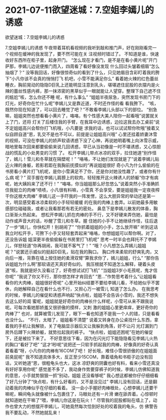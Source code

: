 # 2021-07-11欲望迷城：7.空姐李嫣儿的诱惑



欲望迷城：7.空姐李嫣儿的诱惑



7.空姐李嫣儿的诱惑
午夜带着耳机看视频的我听到敲和推门声，好在刚刚看完一个视频在缓神的我发现了，要不然可能在关 注视频时错过了。  不知道是谁，快速收好东西所在柜子里，起身开门。
“怎么现在才看门，是不是在看小黄片呢”开门萨那，李嫣儿边说便推门而入，四周看了看好像没发现 什么回过头皱着细眉“怎么抽烟了？”  没等我回话，好像很惊奇似的看到了什么，只见她眉目含彩盯着我的胯下“小凡你该不会真的悄悄打飞 机吧，小雪不能满足你么”
看着她火辣的红色蕾丝睡衣，胸前晃动的隐隐D巨乳上还能明显注意到乳头，堪堪遮住屁股的衣摆内是火 辣的蕾丝性感内裤，那一抹浓密的黑草似乎一眼就能让人望穿。整理下自己遮不住的尴尬“咳，怎么你还不睡 呢，有什么事么”  “姐姐半夜尿急，突然发现书房门下的灯光，好奇你在忙什么呢”李嫣儿又是靠近道，不时还作怪的看 看我胯下。  “咳，既然你现在知道了，可以回去睡觉了吧？”不敢看李嫣儿头部以下的部位。  “别急嘛，姐姐突然也想看看小黄片了，咯咯，有个性感大美人陪你一起看哦”说罢就关上了门，还将 灯关了后楼住我的手臂，在我耳中边诱惑，边拉这我去办工桌前“说不定姐姐高兴会帮你打飞机哦，小凡要是 求我的话，也可以试试帮你吹哦”接着又似自顾自道“恩，乳交不是也不可以，前提是让姐姐高兴哦”
心里还挂着娇妻沐雪的视频，可没在李嫣儿的娇声软语诱惑下没了心神，再说她明着嘴上向沐雪示威， 暗地里每次回来都要偷偷来说几回诱惑，早已从当初像是一时不堪诱惑，又心惊胆战的慌乱的小处男变的习惯 了。
松开李嫣儿带点冰凉的双手，拉住她道“别作怪了，嫣儿！雪儿和冬草就在隔壁呢！”   “咯咯，不让她们发现就是了”说着李嫣儿贴近火辣的身躯，若影若距在我胸前抚摸似的“再说姐姐很好 奇小凡为什么偷偷的在书房看小黄片打飞机呢，是你小雪满足不了你，还是你对她没性趣了，或者你有什么病 呢？”  双手握在李嫣儿肩膀上的软肉，轻轻推开这火辣诱人的娇躯“你才有病呢，她大姨妈来了还不行！”  “咯咯，你当姐姐那么好忽悠么”说着突然小手准确抓住我挺立的肉棒“啧啧，小凡很有料嘛，小雪真 不会享受，要是姐姐我一定夜夜榨干你这根大肉棒”
李嫣儿这一手吓我的一阵发愣，这么大胆异常的举动还是第一次，明显感受着冰凉柔软的小手轻轻缓缓 的在我的肉棒上套弄。以前她最多用敏感部位碰碰我，或者让我看那若有若无的密处。  鼻息下是李嫣儿散发的体香，胸口渐渐火热起来。
想松开李嫣儿抓在肉棒的手不行，又不好硬来弄伤她，最怕是动作或声音大的话，吵醒了雪儿和冬草。握 住她的小手不让她继续作怪，往后退了一步“嫣儿，你快松开！别胡闹了”   “你抓着姐姐的小手，怎么放开嘛”  听到这话我立时松开手，可胯下小手又轻轻套弄起来“咯咯，你想姐姐可以帮你啊。对了，还没告诉姐 姐深更半夜偷偷躲在书房里打飞机呢”
思考一时半会也拜托不了李嫣儿，佯怒轻道“你再胡闹，我可就不客气了！”  “哦？小凡想怎么弄嫣儿姐姐呢？”说罢还示威似的挺起D巨乳，贴在我的胸口。  胸口传来柔软的舒爽乳肉，又向后一推，背靠在墙上按住她的柔滑双臂“算我求你了，嫣儿姐姐，行么”  “那你告诉姐姐为什么啊”那软语还天真好奇似的。  我压根就不知道怎么解释，硬着头皮道“咳，我就是好久没看过了，好奇想试试打飞机”  “当姐姐3岁小毛孩呢，鬼才信你呢”  “我说了你又不行，那你想怎样才肯回去”  “恩…”作势思考着什么“让姐姐看看你的大肉棒，姐姐很好奇呢”
心里开始纠结要不要给李嫣儿看，不给她似乎不罢休，向她解释自己在看什么也不行，又担心万一被雪儿 知道了怎么办。
在我思考的时候，李嫣儿的催促和诱惑声响起“快点啦，姐姐不会告诉小雪的，我还不想失去这么好的闺 蜜呢，姐姐就是好奇你的肉棒长什么样呢，小雪可从来不跟我说呢。可每次看她那娇羞又很骄傲的摸样，又刺 激的姐姐心里更痒痒，更好奇你的肉棒了”  也对，就算被雪儿发现了，眼下一看也知道不是我一个人的错，只是看看也没什么。
“不行，太暗了，姐姐看不清楚”   说着又转身在办公桌找什么东西，拿着我的手机让我解锁，关了电脑显示器后又让我躲到角落，好不让闪 光灯漏到门房外后蹲下火辣娇躯，就势拉起我的裤子。   “快点啦，姐姐还困呢”在她的催促下，还是被拉下来了。
不好意思往下看，因为在闪光灯下能隐隐看见李嫣儿火热的胸口“看好了吧”   “这才1秒呢”说把还一只软手抓起我的肉棒，好像真的好奇认真着看着“呀，小凡你的肉棒有16COM了吧！ 好长哦，难怪小雪很骄傲的在姐姐面前臭屁呢”
我不知道具体多大，反正至少15COM，靠着墙角和书柜子边没有回话，又听她道“恩，很粗龟头也大，这冰 凉舒爽的阴囊也好有料，看来小雪还真没有好好享用你呢”
感觉差不多了，我动身作势要穿裤子的时候，李嫣儿仿佛知道我的意思，小手就势狠狠一抓“别动，姐姐 还没看够呢”
我心想这都被你仔仔细细看了好几分钟了“快点啦，有什么好看的，又不是没见过”  李嫣儿没有回话，还是翻动着我的肉棒似乎在仔细的看着。
没一会小手握好肉棒根处，心想李嫣儿还要干嘛呢，瞬间龟头就像被什么包裹住了，马眼处还有一片滑 嫩在舔弄着。心惊顿时就知道她在干嘛了“喂，李嫣儿你这是在玩火！”  尽管我的屁股都贴在墙上了，动作也曾大力的想摆开李嫣儿，可她竟然每次恰到好处的咬着我的龟头，仿 佛警告我不要乱动，不然她就乱来！


